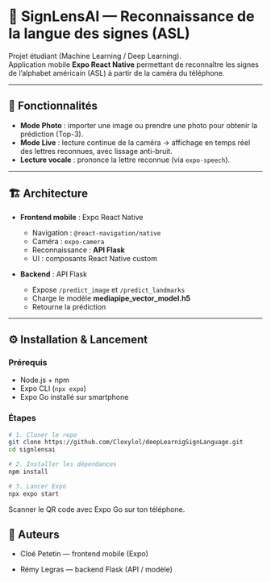 # 📱 SignLensAI — Reconnaissance de la langue des signes (ASL)

Projet étudiant (Machine Learning / Deep Learning).  
Application mobile **Expo React Native** permettant de reconnaître les signes de l’alphabet américain (ASL) à partir de la caméra du téléphone.

---

## 🚀 Fonctionnalités

- **Mode Photo** : importer une image ou prendre une photo pour obtenir la prédiction (Top-3).
- **Mode Live** : lecture continue de la caméra → affichage en temps réel des lettres reconnues, avec lissage anti-bruit.
- **Lecture vocale** : prononce la lettre reconnue (via `expo-speech`).
  
---

## 🏗️ Architecture

- **Frontend mobile** : Expo React Native
  - Navigation : `@react-navigation/native`
  - Caméra : `expo-camera`
  - Reconnaissance : **API Flask**
  - UI : composants React Native custom

- **Backend** : API Flask
  - Expose `/predict_image` et `/predict_landmarks`
  - Charge le modèle **mediapipe_vector_model.h5**
  - Retourne la prédiction 


---

## ⚙️ Installation & Lancement

### Prérequis
- Node.js + npm
- Expo CLI (`npx expo`)
- Expo Go installé sur smartphone

### Étapes

```bash
# 1. Cloner le repo
git clone https://github.com/Cloxylol/deepLearnigSignLanguage.git
cd signlensai

# 2. Installer les dépendances
npm install

# 3. Lancer Expo
npx expo start

```

Scanner le QR code avec Expo Go sur ton téléphone.



##  👥 Auteurs

+ Cloé Petetin — frontend mobile (Expo)

+ Rémy Legras — backend Flask (API / modèle)







